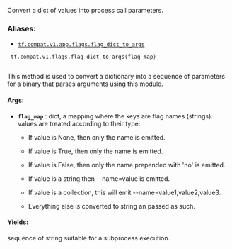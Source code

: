 Convert a dict of values into process call parameters.



### Aliases:

- [ `tf.compat.v1.app.flags.flag_dict_to_args` ](/api_docs/python/tf/compat/v1/flags/flag_dict_to_args)



```
 tf.compat.v1.flags.flag_dict_to_args(flag_map)
 
```

This method is used to convert a dictionary into a sequence of parameters
for a binary that parses arguments using this module.



#### Args:

- **`flag_map`** : dict, a mapping where the keys are flag names (strings).
values are treated according to their type:



    - If value is None, then only the name is emitted.

    - If value is True, then only the name is emitted.

    - If value is False, then only the name prepended with 'no' is emitted.

    - If value is a string then --name=value is emitted.

    - If value is a collection, this will emit --name=value1,value2,value3.

    - Everything else is converted to string an passed as such.



#### Yields:
sequence of string suitable for a subprocess execution.

